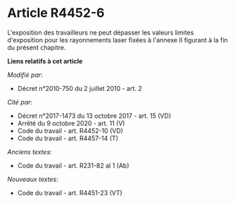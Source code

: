 # Article R4452-6

L'exposition des travailleurs ne peut dépasser les valeurs limites d'exposition pour les rayonnements laser fixées à l'annexe
II figurant à la fin du présent chapitre.

**Liens relatifs à cet article**

_Modifié par_:

  - Décret n°2010-750 du 2 juillet 2010 - art. 2

_Cité par_:

  - Décret n°2017-1473 du 13 octobre 2017 - art. 15 (VD)
  - Arrêté du 9 octobre 2020 - art. 11 (V)
  - Code du travail - art. R4452-10 (VD)
  - Code du travail - art. R4457-14 (T)

_Anciens textes_:

  - Code du travail - art. R231-82 al 1 (Ab)

_Nouveaux textes_:

  - Code du travail - art. R4451-23 (VT)
